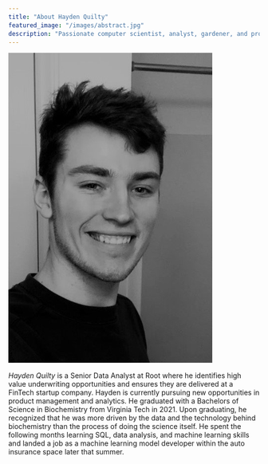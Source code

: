 ```yaml
---
title: "About Hayden Quilty"
featured_image: "/images/abstract.jpg"
description: "Passionate computer scientist, analyst, gardener, and product manager, posting about some of my interests."
---
```

!["Hayden Quilty, ca 2020"](Hayden_headshot.jpg)

_Hayden Quilty_ is a Senior Data Analyst at Root where he identifies high value underwriting opportunities and ensures they are delivered at a FinTech startup company. Hayden is currently pursuing new opportunities in product management and analytics. He graduated with a Bachelors of Science in Biochemistry from Virginia Tech in 2021. Upon graduating, he recognized that he was more driven by the data and the technology behind biochemistry than the process of doing the science itself. He spent the following months learning SQL, data analysis, and machine learning skills and landed a job as a machine learning model developer within the auto insurance space later that summer. 
